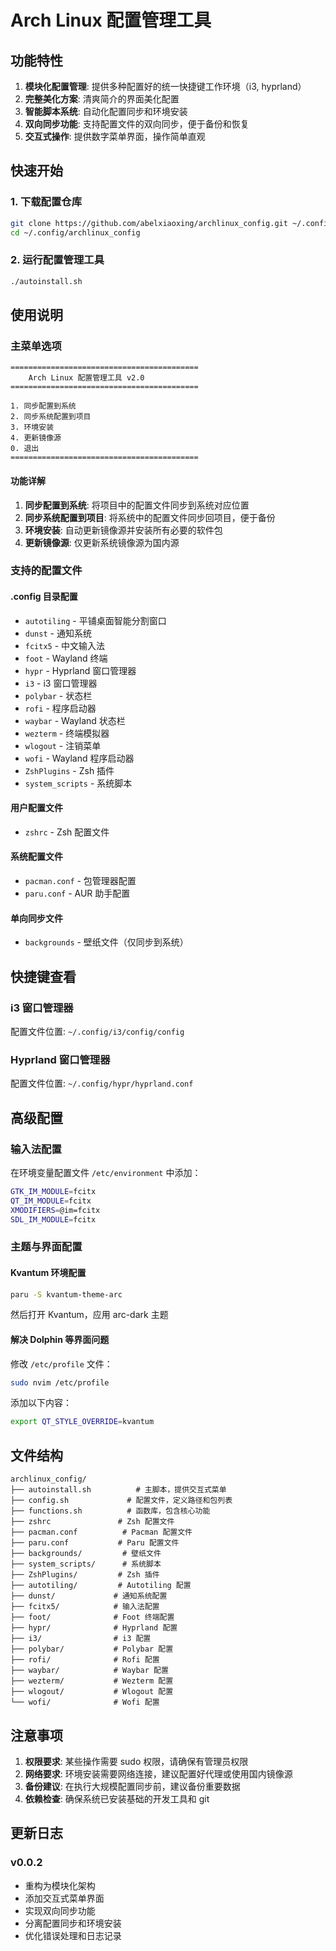 # Arch Linux 配置管理工具

## 功能特性

1. **模块化配置管理**: 提供多种配置好的统一快捷键工作环境（i3, hyprland）
2. **完整美化方案**: 清爽简介的界面美化配置
3. **智能脚本系统**: 自动化配置同步和环境安装
4. **双向同步功能**: 支持配置文件的双向同步，便于备份和恢复
5. **交互式操作**: 提供数字菜单界面，操作简单直观

## 快速开始

### 1. 下载配置仓库

```bash
git clone https://github.com/abelxiaoxing/archlinux_config.git ~/.config/archlinux_config
cd ~/.config/archlinux_config
```

### 2. 运行配置管理工具

```bash
./autoinstall.sh
```

## 使用说明

### 主菜单选项

```
==========================================
    Arch Linux 配置管理工具 v2.0
==========================================

1. 同步配置到系统
2. 同步系统配置到项目
3. 环境安装
4. 更新镜像源
0. 退出
==========================================
```

#### 功能详解

1. **同步配置到系统**: 将项目中的配置文件同步到系统对应位置
2. **同步系统配置到项目**: 将系统中的配置文件同步回项目，便于备份
3. **环境安装**: 自动更新镜像源并安装所有必要的软件包
4. **更新镜像源**: 仅更新系统镜像源为国内源

### 支持的配置文件

#### .config 目录配置
- `autotiling` - 平铺桌面智能分割窗口
- `dunst` - 通知系统
- `fcitx5` - 中文输入法
- `foot` - Wayland 终端
- `hypr` - Hyprland 窗口管理器
- `i3` - i3 窗口管理器
- `polybar` - 状态栏
- `rofi` - 程序启动器
- `waybar` - Wayland 状态栏
- `wezterm` - 终端模拟器
- `wlogout` - 注销菜单
- `wofi` - Wayland 程序启动器
- `ZshPlugins` - Zsh 插件
- `system_scripts` - 系统脚本

#### 用户配置文件
- `zshrc` - Zsh 配置文件

#### 系统配置文件
- `pacman.conf` - 包管理器配置
- `paru.conf` - AUR 助手配置

#### 单向同步文件
- `backgrounds` - 壁纸文件（仅同步到系统）

## 快捷键查看

### i3 窗口管理器
配置文件位置: `~/.config/i3/config/config`

### Hyprland 窗口管理器
配置文件位置: `~/.config/hypr/hyprland.conf`

## 高级配置

### 输入法配置
在环境变量配置文件 `/etc/environment` 中添加：

```bash
GTK_IM_MODULE=fcitx
QT_IM_MODULE=fcitx
XMODIFIERS=@im=fcitx
SDL_IM_MODULE=fcitx
```

### 主题与界面配置

#### Kvantum 环境配置
```bash
paru -S kvantum-theme-arc
```
然后打开 Kvantum，应用 arc-dark 主题

#### 解决 Dolphin 等界面问题
修改 `/etc/profile` 文件：
```bash
sudo nvim /etc/profile
```
添加以下内容：
```bash
export QT_STYLE_OVERRIDE=kvantum
```

## 文件结构

```
archlinux_config/
├── autoinstall.sh          # 主脚本，提供交互式菜单
├── config.sh             # 配置文件，定义路径和包列表
├── functions.sh          # 函数库，包含核心功能
├── zshrc               # Zsh 配置文件
├── pacman.conf          # Pacman 配置文件
├── paru.conf           # Paru 配置文件
├── backgrounds/         # 壁纸文件
├── system_scripts/      # 系统脚本
├── ZshPlugins/         # Zsh 插件
├── autotiling/         # Autotiling 配置
├── dunst/             # 通知系统配置
├── fcitx5/            # 输入法配置
├── foot/              # Foot 终端配置
├── hypr/              # Hyprland 配置
├── i3/                # i3 配置
├── polybar/           # Polybar 配置
├── rofi/              # Rofi 配置
├── waybar/            # Waybar 配置
├── wezterm/           # Wezterm 配置
├── wlogout/           # Wlogout 配置
└── wofi/              # Wofi 配置
```

## 注意事项

1. **权限要求**: 某些操作需要 sudo 权限，请确保有管理员权限
2. **网络要求**: 环境安装需要网络连接，建议配置好代理或使用国内镜像源
3. **备份建议**: 在执行大规模配置同步前，建议备份重要数据
4. **依赖检查**: 确保系统已安装基础的开发工具和 git

## 更新日志

### v0.0.2
- 重构为模块化架构
- 添加交互式菜单界面
- 实现双向同步功能
- 分离配置同步和环境安装
- 优化错误处理和日志记录

